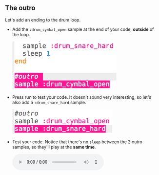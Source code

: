 ## The outro

Let's add an ending to the drum loop.

+ Add the `:drum_cymbal_open` sample at the end of your code, **outside** of the loop.
    
    ![צילום מסך](images/drum-outro-1.png)

+ Press run to test your code. It doesn't sound very interesting, so let's also add a `:drum_snare_hard` sample.
    
    ![צילום מסך](images/drum-outro-2.png)

+ Test your code. Notice that there's no `sleep` between the 2 outro samples, so they'll play at the **same time**.
    
    <div id="audio-preview" class="pdf-hidden">
      <audio controls preload> <source src="resources/drums-outro.mp3" type="audio/mpeg"> Your browser does not support the <code>audio</code> element. </audio>
    </div>